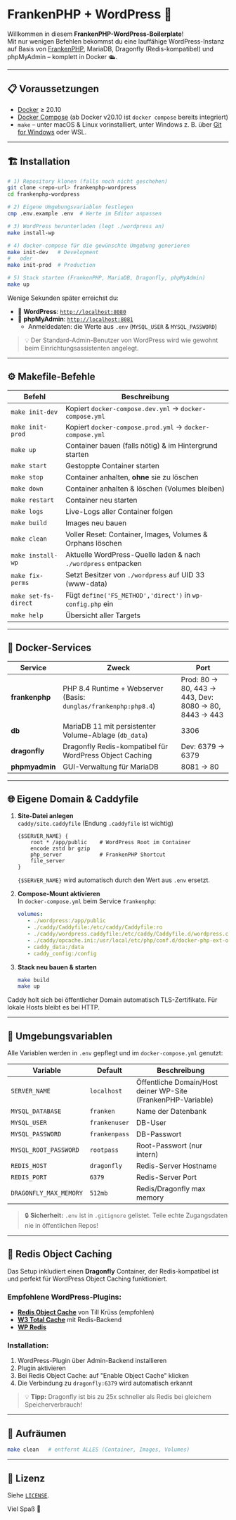 # FrankenPHP + WordPress 🚀

Willkommen in diesem **FrankenPHP-WordPress-Boilerplate**!  
Mit nur wenigen Befehlen bekommst du eine lauffähige WordPress-Instanz auf Basis von [FrankenPHP](https://frankenphp.dev/), MariaDB, Dragonfly (Redis-kompatibel) und phpMyAdmin – komplett in Docker 🛳️.

---

## 📋 Voraussetzungen

* [Docker](https://docs.docker.com/get-docker/) ≥ 20.10
* [Docker Compose](https://docs.docker.com/compose/) (ab Docker v20.10 ist `docker compose` bereits integriert)
* `make` – unter macOS & Linux vorinstalliert, unter Windows z. B. über [Git for Windows](https://gitforwindows.org/) oder WSL.

---

## 🏗️ Installation

```bash
# 1) Repository klonen (falls noch nicht geschehen)
git clone <repo-url> frankenphp-wordpress
cd frankenphp-wordpress

# 2) Eigene Umgebungs­variablen festlegen
cmp .env.example .env  # Werte im Editor anpassen

# 3) WordPress herunterladen (legt ./wordpress an)
make install-wp

# 4) docker-compose für die gewünschte Umgebung generieren
make init-dev   # Development
#   oder
make init-prod  # Production

# 5) Stack starten (FrankenPHP, MariaDB, Dragonfly, phpMyAdmin)
make up
```

Wenige Sekunden später erreichst du:

* 🔗 **WordPress**: [`http://localhost:8080`](http://localhost:8080)
* 🔗 **phpMyAdmin**: [`http://localhost:8081`](http://localhost:8081)
    * Anmeldedaten: die Werte aus `.env` (`MYSQL_USER` & `MYSQL_PASSWORD`)

> 💡 Der Standard-Admin-Benutzer von WordPress wird wie gewohnt beim Einrichtungs­assistenten angelegt.

---

## ⚙️ Makefile-Befehle

| Befehl                | Beschreibung |
|-----------------------|--------------|
| `make init-dev`       | Kopiert `docker-compose.dev.yml` → `docker-compose.yml` |
| `make init-prod`      | Kopiert `docker-compose.prod.yml` → `docker-compose.yml` |
| `make up`             | Container bauen (falls nötig) & im Hintergrund starten |
| `make start`          | Gestoppte Container starten |
| `make stop`           | Container anhalten, **ohne** sie zu löschen |
| `make down`           | Container anhalten & löschen (Volumes bleiben) |
| `make restart`        | Container neu starten |
| `make logs`           | Live-Logs aller Container folgen |
| `make build`          | Images neu bauen |
| `make clean`          | Voller Reset: Container, Images, Volumes & Orphans löschen |
| `make install-wp`     | Aktuelle WordPress-Quelle laden & nach `./wordpress` entpacken |
| `make fix-perms`      | Setzt Besitzer von `./wordpress` auf UID 33 (www-data) |
| `make set-fs-direct`  | Fügt `define('FS_METHOD','direct')` in `wp-config.php` ein |
| `make help`           | Übersicht aller Targets |

---

## 🧩 Docker-Services

| Service      | Zweck | Port |
|--------------|-------|------|
| **frankenphp** | PHP 8.4 Runtime + Webserver (Basis: `dunglas/frankenphp:php8.4`) | Prod: 80 → 80, 443 → 443, Dev: 8080 → 80, 8443 → 443 |
| **db**         | MariaDB 11 mit persistenter Volume-Ablage (`db_data`) | 3306 |
| **dragonfly**  | Dragonfly Redis-kompatibel für WordPress Object Caching | Dev: 6379 → 6379 |
| **phpmyadmin** | GUI-Verwaltung für MariaDB | 8081 → 80 |

---

## 🌐 Eigene Domain & Caddyfile

1. **Site-Datei anlegen**  
   `caddy/site.caddyfile` (Endung `.caddyfile` ist wichtig)
   ```caddyfile
   {$SERVER_NAME} {
       root * /app/public    # WordPress Root im Container
       encode zstd br gzip
       php_server            # FrankenPHP Shortcut
       file_server
   }
   ```
   `{$SERVER_NAME}` wird automatisch durch den Wert aus `.env` ersetzt.

2. **Compose-Mount aktivieren**  
   In `docker-compose.yml` beim Service `frankenphp`:
   ```yaml
   volumes:
      - ./wordpress:/app/public
      - ./caddy/Caddyfile:/etc/caddy/Caddyfile:ro
      - ./caddy/wordpress.caddyfile:/etc/caddy/Caddyfile.d/wordpress.caddyfile:ro
      - ./caddy/opcache.ini:/usr/local/etc/php/conf.d/docker-php-ext-opcache.ini:ro
      - caddy_data:/data
      - caddy_config:/config
   ```

3. **Stack neu bauen & starten**
   ```bash
   make build
   make up
   ```

Caddy holt sich bei öffentlicher Domain automatisch TLS-Zertifikate. Für lokale Hosts bleibt es bei HTTP.

---

## 🔑 Umgebungsvariablen

Alle Variablen werden in `.env` gepflegt und im `docker-compose.yml` genutzt:

| Variable            | Default            | Beschreibung                                                 |
|---------------------|--------------------|--------------------------------------------------------------|
| `SERVER_NAME`       | `localhost`        | Öffentliche Domain/Host deiner WP-Site (FrankenPHP-Variable) |
| `MYSQL_DATABASE`    | `franken`          | Name der Datenbank                                           |
| `MYSQL_USER`        | `frankenuser`      | DB-User                                                      |
| `MYSQL_PASSWORD`    | `frankenpass`      | DB-Passwort                                                  |
| `MYSQL_ROOT_PASSWORD` | `rootpass`       | Root-Passwort (nur intern)                                   |
| `REDIS_HOST`        | `dragonfly`        | Redis-Server Hostname                                        |
| `REDIS_PORT`        | `6379`             | Redis-Server Port                                            |
| `DRAGONFLY_MAX_MEMORY` | `512mb`             | Redis/Dragonfly max memory                                   |

> 🔒 **Sicherheit:** `.env` ist in `.gitignore` gelistet. Teile echte Zugangsdaten nie in öffentlichen Repos!

---

## 🚀 Redis Object Caching

Das Setup inkludiert einen **Dragonfly** Container, der Redis-kompatibel ist und perfekt für WordPress Object Caching funktioniert.

### Empfohlene WordPress-Plugins:
- **[Redis Object Cache](https://wordpress.org/plugins/redis-cache/)** von Till Krüss (empfohlen)
- **[W3 Total Cache](https://wordpress.org/plugins/w3-total-cache/)** mit Redis-Backend
- **[WP Redis](https://wordpress.org/plugins/wp-redis/)**

### Installation:
1. WordPress-Plugin über Admin-Backend installieren
2. Plugin aktivieren
3. Bei Redis Object Cache: auf "Enable Object Cache" klicken
4. Die Verbindung zu `dragonfly:6379` wird automatisch erkannt

> 💡 **Tipp:** Dragonfly ist bis zu 25x schneller als Redis bei gleichem Speicherverbrauch!

---

## 🧹 Aufräumen

```bash
make clean   # entfernt ALLES (Container, Images, Volumes)
```

---

## 🤝 Lizenz

Siehe [`LICENSE`](LICENSE).

Viel Spaß 🎉